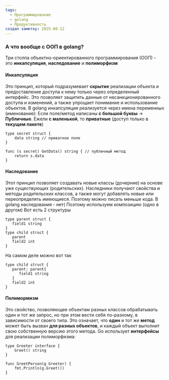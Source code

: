 ```yaml
---
tags:
  - Программирование
  - golang
  - Продуктивность
создал заметку: 2025-08-12
---
```

### А что вообще с ООП в golang?

Три столпа объектно-ориентированного программирования (ООП) - это **инкапсуляция**, **наследование** и **полиморфизм**

#### Инкапсуляция
Это принцип, который подразумевает **скрытие** реализации объекта и предоставление доступа к нему только через определенный интерфейс. Это позволяет защитить данные от несанкционированного доступа и изменений, а также упрощает понимание и использование объектов.
В golang инкапсуляция реализуется через имена переменных (именование): Если поле/метод написаны **с большой буквы** -> **Публичные**. Ежели **с маленькой**, то **приватные** (доступ только в **текущем пакете**)
```
type secret struct {
    data string // приватное поле
}

func (s secret) GetData() string { // публичный метод
    return s.data
}
```

#### Наследование
Этот принцип позволяет создавать новые классы (дочерние) на основе уже существующих (родительских). Наследники получают свойства и методы родительских классов, а также могут добавлять новые или переопределять имеющиеся. Поэтому можно писать меньше кода.
В golang наследования - нет(
Поэтому используем композицию (одно в другом)
Вот есть 2 структуры
```
type parent struct {
   field1 string
}
type child struct {
   parent
   field2 int
}
```
На самом деле можно вот так
```
type child struct {
   parent: parent{
      field1 string
   }
   field2 int
}
```

#### Полимормизм
Это свойство, позволяющее объектам разных классов обрабатывать один и тот же запрос, но при этом вести себя по-разному, в зависимости от своего типа. Это означает, что **один** и тот же **метод** может быть вызван **для разных объектов**, и каждый объект выполнит свою собственную версию этого метода.
Go использует **интерфейсы** для реализации полиморфизма:

```
type Greeter interface {
    Greet() string
}

func GreetPerson(g Greeter) {
    fmt.Println(g.Greet())
}
```
